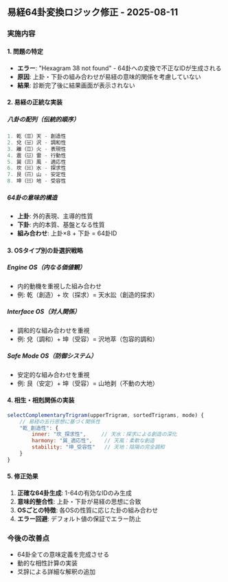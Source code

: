 ## 易経64卦変換ロジック修正 - 2025-08-11

### 実施内容

#### 1. 問題の特定
- **エラー**: "Hexagram 38 not found" - 64卦への変換で不正なIDが生成される
- **原因**: 上卦・下卦の組み合わせが易経の意味的関係を考慮していない
- **結果**: 診断完了後に結果画面が表示されない

#### 2. 易経の正統な実装
##### 八卦の配列（伝統的順序）
```javascript
1. 乾（☰）天 - 創造性
2. 兌（☱）沢 - 調和性  
3. 離（☲）火 - 表現性
4. 震（☳）雷 - 行動性
5. 巽（☴）風 - 適応性
6. 坎（☵）水 - 探求性
7. 艮（☶）山 - 安定性
8. 坤（☷）地 - 受容性
```

##### 64卦の意味的構造
- **上卦**: 外的表現、主導的性質
- **下卦**: 内的本質、基盤となる性質
- **組み合わせ**: 上卦×8 + 下卦 = 64卦ID

#### 3. OSタイプ別の卦選択戦略

##### Engine OS（内なる価値観）
- 内的動機を重視した組み合わせ
- 例: 乾（創造）+ 坎（探求）= 天水訟（創造的探求）

##### Interface OS（対人関係）
- 調和的な組み合わせを重視
- 例: 兌（調和）+ 坤（受容）= 沢地萃（包容的調和）

##### Safe Mode OS（防御システム）
- 安定的な組み合わせを重視
- 例: 艮（安定）+ 坤（受容）= 山地剥（不動の大地）

#### 4. 相生・相剋関係の実装
```javascript
selectComplementaryTrigram(upperTrigram, sortedTrigrams, mode) {
    // 易経の五行思想に基づく関係性
    "乾_創造性": {
        inner: "坎_探求性",     // 天水：探求による創造の深化
        harmony: "巽_適応性",    // 天風：柔軟な創造
        stability: "坤_受容性"   // 天地：陰陽の完全調和
    }
}
```

#### 5. 修正効果
1. **正確な64卦生成**: 1-64の有効なIDのみ生成
2. **意味的整合性**: 上卦・下卦が易経の思想に合致
3. **OSごとの特徴**: 各OSの性質に応じた卦の組み合わせ
4. **エラー回避**: デフォルト値の保証でエラー防止

### 今後の改善点
- 64卦全ての意味定義を完成させる
- 動的な相性計算の実装
- 爻辞による詳細な解釈の追加